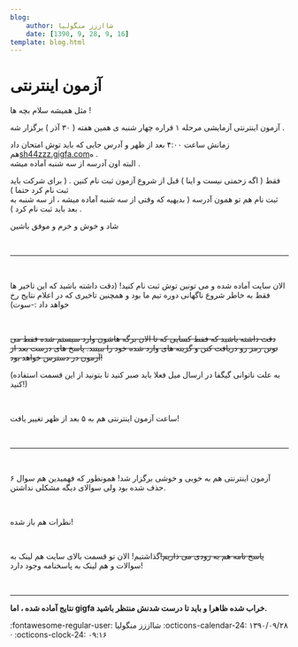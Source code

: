 ```yaml
---
blog:
    author: شااززز منگولیا
    date: [1390, 9, 28, 9, 16]
template: blog.html
---
```

# آزمون اینترنتی

<div class="cnt">
مثل همیشه سلام بچه ها !<p></p>
<p>آزمون اینترنتی آزمایشی مرحله ۱ قراره چهار شنبه ی همین هفته‌ ( ۳۰ آذر‌ )‌ برگزار شه .</p>
<p>زمانش ساعت ۴:۰۰ بعد از ظهر و آدرس جایی که باید توش امتحان داد هم<a href="http://sh44zzz.gigfa.com/" target="_blank" title="آزمون آزمایشی">sh44zzz.gigfa.com</a>ه .<br/>البته اون آدرسه از سه شنبه آماده میشه .</p>
<p>فقط ( اگه زحمتی نیست و اینا‌ ) قبل از شروع آزمون ثبت نام کنین . ( برای شرکت باید ثبت نام کرد حتما )<br/>ثبت نام هم تو همون آدرسه ( بدیهیه که وقتی از سه شنبه آماده میشه ، از سه شنبه به بعد باید ثبت نام کرد ) .</p>
<p>شاد و خوش و خرم و موفق باشین </p>
<p><br/></p>
<hr size="2" width="100%"/>
<p><br/></p>
<p>الان سایت آماده شده و می تونین توش ثبت نام کنید! (دقت داشته باشید که این تاخیر ها فقط به خاطر شروع ناگهانی دوره تیم ما بود و همچنین تاخیری که در اعلام نتایج رخ خواهد داد :-سوت)</p>
<p><br/></p>
<p><strike>دقت داشته باشید که فقط کسایی که تا الان برگه هاشون وارد سیستم شده فقط می تونن رمز رو دریافت کنن و گزینه های وارد شده خود را ببینند. پاسخ های درست بعد از آزمون در دسترس خواهد بود!</strike></p>
<p>(به علت ناتوانی گیگفا در ارسال میل فعلا باید صبر کنید تا بتونید از این قسمت استفاده کنید!)</p>
<p><br/></p>
<p>ساعت آزمون اینترنتی هم به ۵ بعد از ظهر تغییر یافت!</p>
<p><br/></p>
<hr size="2" width="100%"/>
<p><br/></p>
<p>آزمون اینترنتی هم به خوبی و خوشی برگزار شد! همونطور که فهمیدین هم سوال ۶ حذف شده بود ولی سوالای دیگه مشکلی نداشتن.</p>
<p><br/></p>
<p>نظرات هم باز شده!</p>
<p><br/></p>
<p><strike>پاسخ نامه هم به زودی می ذاریم!</strike>گذاشتیم! الان تو قسمت بالای سایت هم لینک به سوالات و هم لینک به پاسخنامه وجود دارد!</p>
<p><br/></p>
<hr size="2" width="100%"/>
<p><strong>نتایج آماده شده ، اما gigfa خراب شده ظاهرا و باید تا درست شدنش منتظر باشید.</strong></p>
<p></p>
</div>

<div class="blog-info" markdown>
<span class="blog-author">
:fontawesome-regular-user: شااززز منگولیا
</span>
<span class="blog-date">
:octicons-calendar-24: ۱۳۹۰/۰۹/۲۸ · :octicons-clock-24: ۰۹:۱۶
</span>
</div>

